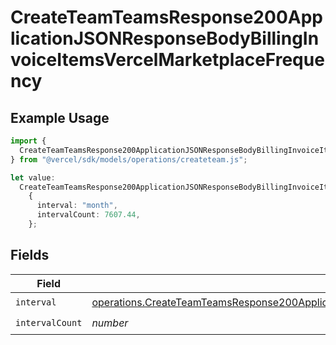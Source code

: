 # CreateTeamTeamsResponse200ApplicationJSONResponseBodyBillingInvoiceItemsVercelMarketplaceFrequency

## Example Usage

```typescript
import {
  CreateTeamTeamsResponse200ApplicationJSONResponseBodyBillingInvoiceItemsVercelMarketplaceFrequency,
} from "@vercel/sdk/models/operations/createteam.js";

let value:
  CreateTeamTeamsResponse200ApplicationJSONResponseBodyBillingInvoiceItemsVercelMarketplaceFrequency =
    {
      interval: "month",
      intervalCount: 7607.44,
    };
```

## Fields

| Field                                                                                                                                                                                                                                        | Type                                                                                                                                                                                                                                         | Required                                                                                                                                                                                                                                     | Description                                                                                                                                                                                                                                  |
| -------------------------------------------------------------------------------------------------------------------------------------------------------------------------------------------------------------------------------------------- | -------------------------------------------------------------------------------------------------------------------------------------------------------------------------------------------------------------------------------------------- | -------------------------------------------------------------------------------------------------------------------------------------------------------------------------------------------------------------------------------------------- | -------------------------------------------------------------------------------------------------------------------------------------------------------------------------------------------------------------------------------------------- |
| `interval`                                                                                                                                                                                                                                   | [operations.CreateTeamTeamsResponse200ApplicationJSONResponseBodyBillingInvoiceItemsVercelMarketplaceInterval](../../models/operations/createteamteamsresponse200applicationjsonresponsebodybillinginvoiceitemsvercelmarketplaceinterval.md) | :heavy_check_mark:                                                                                                                                                                                                                           | N/A                                                                                                                                                                                                                                          |
| `intervalCount`                                                                                                                                                                                                                              | *number*                                                                                                                                                                                                                                     | :heavy_check_mark:                                                                                                                                                                                                                           | N/A                                                                                                                                                                                                                                          |